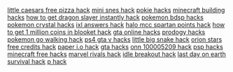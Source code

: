 <a href="https://datastudio.google.com/reporting/9f1ca031-dc8b-49ca-90b3-bcca41f7625a?s=little-caesars-free-pizza-hack">little caesars free pizza hack</a>
<a href="https://datastudio.google.com/reporting/a0135d21-848d-4b8f-bcf2-0e6bbdd66d95?s=mini-snes-hack">mini snes hack</a>
<a href="https://datastudio.google.com/reporting/a106219a-477e-459c-8913-199d22a94c06?s=pokie-hacks">pokie hacks</a>
<a href="https://datastudio.google.com/reporting/a11d04c2-a6e1-4f90-9a96-ef0a71e12669?s=minecraft-building-hacks">minecraft building hacks</a>
<a href="https://datastudio.google.com/reporting/a1233da1-9257-4cd6-b360-0fe7b2231ac2?s=how-to-get-dragon-slayer-instantly-hack">how to get dragon slayer instantly hack</a>
<a href="https://datastudio.google.com/reporting/a22ef234-0d2a-4e50-b8c2-acbd733fdd91?s=pokemon-bdsp-hacks">pokemon bdsp hacks</a>
<a href="https://datastudio.google.com/reporting/a5e38035-cfbd-4223-b92f-70507fc4f1b0?s=pokemon-crystal-hacks">pokemon crystal hacks</a>
<a href="https://datastudio.google.com/reporting/c9ec57f7-bee6-4bdd-a16a-27cf285120f7?s=ixl-answers-hack">ixl answers hack</a>
<a href="https://datastudio.google.com/reporting/cb4d3a6d-5992-4d70-9e91-141dcd4cd6bd?s=halo-mcc-spartan-points-hack">halo mcc spartan points hack</a>
<a href="https://datastudio.google.com/reporting/cbf1a665-6c9d-4857-a4f3-302026de81ae?s=how-to-get-1-million-coins-in-blooket-hack">how to get 1 million coins in blooket hack</a>
<a href="https://datastudio.google.com/reporting/281d6951-6d95-449a-8c95-61afb7a10be1?s=gta-online-hacks">gta online hacks</a>
<a href="https://datastudio.google.com/reporting/2a9843a4-e88c-463f-98cb-80eb6ec8a8f5?s=prodogy-hacks">prodogy hacks</a>
<a href="https://datastudio.google.com/reporting/2af805ee-d5e1-44c1-b6cd-1d85fb6335e1?s=pokemon-go-walking-hack">pokemon go walking hack</a>
<a href="https://datastudio.google.com/reporting/2d883d39-8cba-458e-9252-c2d1f3ef20fc?s=ps4-gta-v-hacks">ps4 gta v hacks</a>
<a href="https://datastudio.google.com/reporting/2dd98e43-5206-48f2-93ed-1ef22c6e0f41?s=little-big-snake-hack">little big snake hack</a>
<a href="https://datastudio.google.com/reporting/0738c55a-649c-4157-9bcc-5dd208770668?s=orion-stars-free-credits-hack">orion stars free credits hack</a>
<a href="https://datastudio.google.com/reporting/07577ca7-7e8c-46ee-8fbf-99e8d7832612?s=paper-i-o-hack">paper i.o hack</a>
<a href="https://datastudio.google.com/reporting/07de6d51-df7b-4664-95b7-d407ac32c9c7?s=gta-hacks">gta hacks</a>
<a href="https://datastudio.google.com/reporting/08c38ca4-28e2-48ce-8ecf-6a6e1a8a1b99?s=onn-100005209-hack">onn 100005209 hack</a>
<a href="https://datastudio.google.com/reporting/08f18c45-5751-477e-838f-6e6b478a9e14?s=psp-hacks">psp hacks</a>
<a href="https://datastudio.google.com/reporting/b9a5526f-2597-4df0-bcac-eaf9b358cff1?s=minecraft-free-hacks">minecraft free hacks</a>
<a href="https://datastudio.google.com/reporting/ba13f503-c6dc-42ba-afe5-caba863c5f7d?s=marvel-rivals-hack">marvel rivals hack</a>
<a href="https://datastudio.google.com/reporting/bc765140-37dc-448b-8d72-0d700bd796b5?s=idle-breakout-hack">idle breakout hack</a>
<a href="https://datastudio.google.com/reporting/bcfe91cf-466a-4c0b-a04e-a8ba8ab32805?s=last-day-on-earth-survival-hack">last day on earth survival hack</a>
<a href="https://datastudio.google.com/reporting/bde62306-9b1a-4205-8354-d3f39f8b1d65?s=p-hack">p hack</a>
